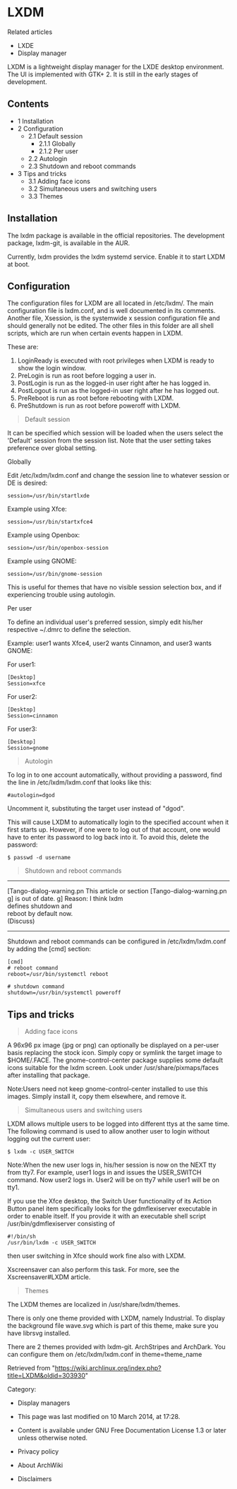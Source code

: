 LXDM
====

Related articles

-   LXDE
-   Display manager

LXDM is a lightweight display manager for the LXDE desktop environment.
The UI is implemented with GTK+ 2. It is still in the early stages of
development.

Contents
--------

-   1 Installation
-   2 Configuration
    -   2.1 Default session
        -   2.1.1 Globally
        -   2.1.2 Per user
    -   2.2 Autologin
    -   2.3 Shutdown and reboot commands
-   3 Tips and tricks
    -   3.1 Adding face icons
    -   3.2 Simultaneous users and switching users
    -   3.3 Themes

Installation
------------

The lxdm package is available in the official repositories. The
development package, lxdm-git, is available in the AUR.

Currently, lxdm provides the lxdm systemd service. Enable it to start
LXDM at boot.

Configuration
-------------

The configuration files for LXDM are all located in /etc/lxdm/. The main
configuration file is lxdm.conf, and is well documented in its comments.
Another file, Xsession, is the systemwide x session configuration file
and should generally not be edited. The other files in this folder are
all shell scripts, which are run when certain events happen in LXDM.

These are:

1.  LoginReady is executed with root privileges when LXDM is ready to
    show the login window.
2.  PreLogin is run as root before logging a user in.
3.  PostLogin is run as the logged-in user right after he has logged in.
4.  PostLogout is run as the logged-in user right after he has logged
    out.
5.  PreReboot is run as root before rebooting with LXDM.
6.  PreShutdown is run as root before poweroff with LXDM.

> Default session

It can be specified which session will be loaded when the users select
the 'Default' session from the session list. Note that the user setting
takes preference over global setting.

Globally

Edit /etc/lxdm/lxdm.conf and change the session line to whatever session
or DE is desired:

    session=/usr/bin/startlxde

Example using Xfce:

    session=/usr/bin/startxfce4

Example using Openbox:

    session=/usr/bin/openbox-session

Example using GNOME:

    session=/usr/bin/gnome-session

This is useful for themes that have no visible session selection box,
and if experiencing trouble using autologin.

Per user

To define an individual user's preferred session, simply edit his/her
respective ~/.dmrc to define the selection.

Example: user1 wants Xfce4, user2 wants Cinnamon, and user3 wants GNOME:

For user1:

    [Desktop]
    Session=xfce

For user2:

    [Desktop]
    Session=cinnamon

For user3:

    [Desktop]
    Session=gnome

> Autologin

To log in to one account automatically, without providing a password,
find the line in /etc/lxdm/lxdm.conf that looks like this:

    #autologin=dgod

Uncomment it, substituting the target user instead of "dgod".

This will cause LXDM to automatically login to the specified account
when it first starts up. However, if one were to log out of that
account, one would have to enter its password to log back into it. To
avoid this, delete the password:

    $ passwd -d username

> Shutdown and reboot commands

  ------------------------ ------------------------ ------------------------
  [Tango-dialog-warning.pn This article or section  [Tango-dialog-warning.pn
  g]                       is out of date.          g]
                           Reason: I think lxdm     
                           defines shutdown and     
                           reboot by default now.   
                           (Discuss)                
  ------------------------ ------------------------ ------------------------

Shutdown and reboot commands can be configured in /etc/lxdm/lxdm.conf by
adding the [cmd] section:

    [cmd]
    # reboot command
    reboot=/usr/bin/systemctl reboot

    # shutdown command
    shutdown=/usr/bin/systemctl poweroff

Tips and tricks
---------------

> Adding face icons

A 96x96 px image (jpg or png) can optionally be displayed on a per-user
basis replacing the stock icon. Simply copy or symlink the target image
to $HOME/.FACE. The gnome-control-center package supplies some default
icons suitable for the lxdm screen. Look under /usr/share/pixmaps/faces
after installing that package.

Note:Users need not keep gnome-control-center installed to use this
images. Simply install it, copy them elsewhere, and remove it.

> Simultaneous users and switching users

LXDM allows multiple users to be logged into different ttys at the same
time. The following command is used to allow another user to login
without logging out the current user:

    $ lxdm -c USER_SWITCH

Note:When the new user logs in, his/her session is now on the NEXT tty
from tty7. For example, user1 logs in and issues the USER_SWITCH
command. Now user2 logs in. User2 will be on tty7 while user1 will be on
tty1.

If you use the Xfce desktop, the Switch User functionality of its Action
Button panel item specifically looks for the gdmflexiserver executable
in order to enable itself. If you provide it with an executable shell
script /usr/bin/gdmflexiserver consisting of

    #!/bin/sh
    /usr/bin/lxdm -c USER_SWITCH

then user switching in Xfce should work fine also with LXDM.

Xscreensaver can also perform this task. For more, see the
Xscreensaver#LXDM article.

> Themes

The LXDM themes are localized in /usr/share/lxdm/themes.

There is only one theme provided with LXDM, namely Industrial. To
display the background file wave.svg which is part of this theme, make
sure you have librsvg installed.

There are 2 themes provided with lxdm-git. ArchStripes and ArchDark. You
can configure them on /etc/lxdm/lxdm.conf in theme=theme_name

Retrieved from
"https://wiki.archlinux.org/index.php?title=LXDM&oldid=303930"

Category:

-   Display managers

-   This page was last modified on 10 March 2014, at 17:28.
-   Content is available under GNU Free Documentation License 1.3 or
    later unless otherwise noted.
-   Privacy policy
-   About ArchWiki
-   Disclaimers
